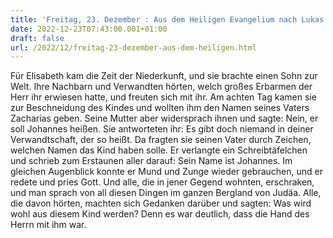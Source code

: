 ```yaml
---
title: 'Freitag, 23. Dezember : Aus dem Heiligen Evangelium nach Lukas - Lk 1,57-66.'
date: 2022-12-23T07:43:00.001+01:00
draft: false
url: /2022/12/freitag-23-dezember-aus-dem-heiligen.html
---
```


Für Elisabeth kam die Zeit der Niederkunft, und sie brachte einen Sohn zur Welt. Ihre Nachbarn und Verwandten hörten, welch großes Erbarmen der Herr ihr erwiesen hatte, und freuten sich mit ihr. Am achten Tag kamen sie zur Beschneidung des Kindes und wollten ihm den Namen seines Vaters Zacharias geben. Seine Mutter aber widersprach ihnen und sagte: Nein, er soll Johannes heißen. Sie antworteten ihr: Es gibt doch niemand in deiner Verwandtschaft, der so heißt. Da fragten sie seinen Vater durch Zeichen, welchen Namen das Kind haben solle. Er verlangte ein Schreibtäfelchen und schrieb zum Erstaunen aller darauf: Sein Name ist Johannes. Im gleichen Augenblick konnte er Mund und Zunge wieder gebrauchen, und er redete und pries Gott. Und alle, die in jener Gegend wohnten, erschraken, und man sprach von all diesen Dingen im ganzen Bergland von Judäa. Alle, die davon hörten, machten sich Gedanken darüber und sagten: Was wird wohl aus diesem Kind werden? Denn es war deutlich, dass die Hand des Herrn mit ihm war.